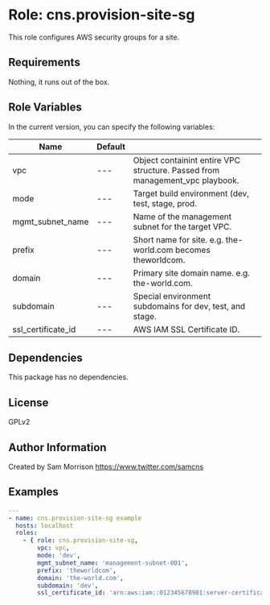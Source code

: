 Role: cns.provision-site-sg
========

This role configures AWS security groups for a site.

Requirements
------------

Nothing, it runs out of the box.

Role Variables
--------------

In the current version, you can specify the following variables:

| Name                  | Default |                                                                               |
|-----------------------|---------|-------------------------------------------------------------------------------|
| vpc                   |   ---   | Object containint entire VPC structure. Passed from management_vpc playbook.  |
| mode                  |   ---   | Target build environment (dev, test, stage, prod.                             |
| mgmt_subnet_name      |   ---   | Name of the management subnet for the target VPC.                             |
| prefix                |   ---   | Short name for site. e.g. the-world.com becomes theworldcom.                  |
| domain                |   ---   | Primary site domain name. e.g. the-world.com.                                 |
| subdomain             |   ---   | Special environment subdomains for dev, test, and stage.                      |
| ssl_certificate_id    |   ---   | AWS IAM SSL Certificate ID.                                                   |

Dependencies
------------

This package has no dependencies.

License
-------

GPLv2

Author Information
------------------

Created by Sam Morrison
https://www.twitter.com/samcns

Examples
--------

```yaml
---
- name: cns.provision-site-sg example
  hosts: localhost
  roles:
    - { role: cns.provision-site-sg,
        vpc: vpc,
        mode: 'dev',
        mgmt_subnet_name: 'management-subnet-001',
        prefix: 'theworldcom',
        domain: 'the-world.com',
        subdomain: 'dev',
        ssl_certificate_id: 'arn:aws:iam::012345678901:server-certificate/scert' }
```

